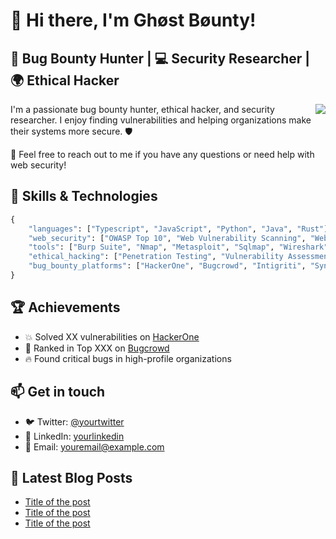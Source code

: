 # 👋 Hi there, I'm Ghøst Bøunty!

## 🐛 Bug Bounty Hunter | 💻 Security Researcher | 🌍 Ethical Hacker

<img align="right" src="https://github-readme-stats.vercel.app/api?username=yourusername&show_icons=true&theme=radical&count_private=true" />

I'm a passionate bug bounty hunter, ethical hacker, and security researcher. I enjoy finding vulnerabilities and helping organizations make their systems more secure. 🛡️

📌 Feel free to reach out to me if you have any questions or need help with web security!

## 🚀 Skills & Technologies

```python
{
    "languages": ["Typescript", "JavaScript", "Python", "Java", "Rust"],
    "web_security": ["OWASP Top 10", "Web Vulnerability Scanning", "Web Exploitation"],
    "tools": ["Burp Suite", "Nmap", "Metasploit", "Sqlmap", "Wireshark"],
    "ethical_hacking": ["Penetration Testing", "Vulnerability Assessment", "Exploit Development"],
    "bug_bounty_platforms": ["HackerOne", "Bugcrowd", "Intigriti", "Synack", "YesWeHack"],
}
```

## 🏆 Achievements

- 💥 Solved XX vulnerabilities on [HackerOne](https://hackerone.com)
- 🏅 Ranked in Top XXX on [Bugcrowd](https://www.bugcrowd.com)
- 🔥 Found critical bugs in high-profile organizations

## 📫 Get in touch

- 🐦 Twitter: [@yourtwitter](https://twitter.com/gh0stb0unty)
- 💼 LinkedIn: [yourlinkedin](https://www.linkedin.com/in/yourlinkedin/)
- 📧 Email: [youremail@example.com](mailto:info@gh0stb0unty.dev)

## 📖 Latest Blog Posts

<!-- BLOG-POST-LIST:START -->
- [Title of the post](https://ghostbounty.dev/post-1)
- [Title of the post](https://ghostbounty.dev/post-2)
- [Title of the post](https://ghostbounty.dev/post-3)
<!-- BLOG-POST-LIST:END -->

